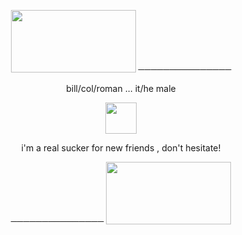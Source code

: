 <p align="center">
<img src="https://imgur.com/qA2WOl2.gif" width="200" height="100" />  ───────────────

<p align="center">
<p align="center">
  bill/col/roman ... it/he male
<p align="center">
<img src="https://imgur.com/3NXkJzl.gif" width="50" height="50" />
<p align="center">
i'm a real sucker for new friends , don't hesitate!
<p align="center">
 ─────────────── <img src="https://imgur.com/meMRmpK.gif" width="200" height="100" />
